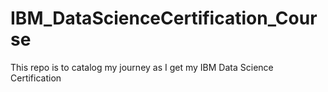 # IBM_DataScienceCertification_Course
This repo is to catalog my journey as I get my IBM Data Science Certification
